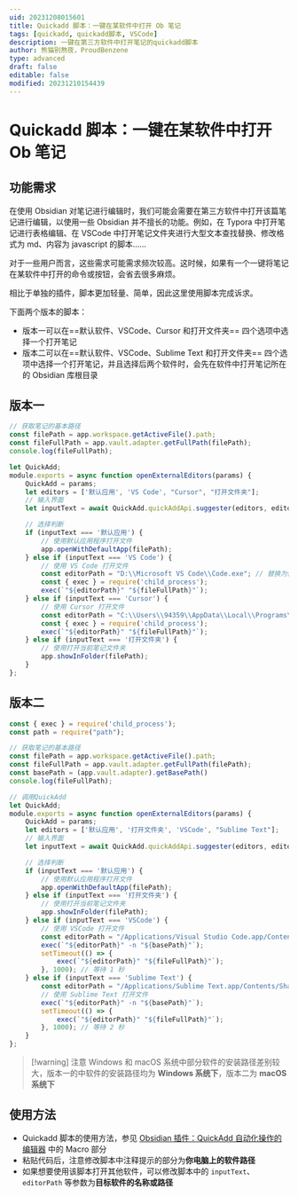 ```yaml
---
uid: 20231208015601
title: Quickadd 脚本：一键在某软件中打开 Ob 笔记
tags: [quickadd, quickadd脚本, VSCode]
description: 一键在第三方软件中打开笔记的quickadd脚本
author: 熊猫别熬夜，ProudBenzene
type: advanced
draft: false
editable: false
modified: 20231210154439
---
```


# Quickadd 脚本：一键在某软件中打开 Ob 笔记

## 功能需求

在使用 Obsidian 对笔记进行编辑时，我们可能会需要在第三方软件中打开该篇笔记进行编辑，以使用一些 Obsidian 并不擅长的功能。例如，在 Typora 中打开笔记进行表格编辑、在 VSCode 中打开笔记文件夹进行大型文本查找替换、修改格式为 md、内容为 javascript 的脚本……

对于一些用户而言，这些需求可能需求频次较高。这时候，如果有一个一键将笔记在某软件中打开的命令或按钮，会省去很多麻烦。

相比于单独的插件，脚本更加轻量、简单，因此这里使用脚本完成诉求。

下面两个版本的脚本：

- 版本一可以在==默认软件、VSCode、Cursor 和打开文件夹== 四个选项中选择一个打开笔记
- 版本二可以在==默认软件、VSCode、Sublime Text 和打开文件夹== 四个选项中选择一个打开笔记，并且选择后两个软件时，会先在软件中打开笔记所在的 Obsidian 库根目录

## 版本一

```js
// 获取笔记的基本路径
const filePath = app.workspace.getActiveFile().path;
const fileFullPath = app.vault.adapter.getFullPath(filePath);
console.log(fileFullPath);

let QuickAdd;
module.exports = async function openExternalEditors(params) {
    QuickAdd = params;
    let editors = ['默认应用', 'VS Code', "Cursor", "打开文件夹"];
    // 输入界面
    let inputText = await QuickAdd.quickAddApi.suggester(editors, editors);

    // 选择判断
    if (inputText === '默认应用') {
        // 使用默认应用程序打开文件
        app.openWithDefaultApp(filePath);
    } else if (inputText === 'VS Code') {
        // 使用 VS Code 打开文件
        const editorPath = "D:\\Microsoft VS Code\\Code.exe"; // 替换为你的 VS Code 安装路径
        const { exec } = require('child_process');
        exec(`"${editorPath}" "${fileFullPath}"`);
    } else if (inputText === 'Cursor') {
        // 使用 Cursor 打开文件
        const editorPath = "C:\\Users\\94359\\AppData\\Local\\Programs\\Cursor\\Cursor.exe"; // 替换为你的 Cursor 安装路径
        const { exec } = require('child_process');
        exec(`"${editorPath}" "${fileFullPath}"`);
    } else if (inputText === '打开文件夹') {
        // 使用打开当前笔记文件夹
        app.showInFolder(filePath);
    }
};


```

## 版本二

```js
const { exec } = require('child_process');
const path = require("path");

// 获取笔记的基本路径
const filePath = app.workspace.getActiveFile().path;
const fileFullPath = app.vault.adapter.getFullPath(filePath);
const basePath = (app.vault.adapter).getBasePath()
console.log(fileFullPath);

// 调用QuickAdd
let QuickAdd;
module.exports = async function openExternalEditors(params) {
    QuickAdd = params;
    let editors = ['默认应用', '打开文件夹', 'VSCode', "Sublime Text"];
    // 输入界面
    let inputText = await QuickAdd.quickAddApi.suggester(editors, editors);

    // 选择判断
    if (inputText === '默认应用') {
        // 使用默认应用程序打开文件
        app.openWithDefaultApp(filePath);
    } else if (inputText === '打开文件夹') {
        // 使用打开当前笔记文件夹
        app.showInFolder(filePath);
    } else if (inputText === 'VSCode') {
        // 使用 VSCode 打开文件
        const editorPath = "/Applications/Visual Studio Code.app/Contents/Resources/app/bin/code"; // 替换为你的 VS Code 安装路径
        exec(`"${editorPath}" -n "${basePath}"`);
        setTimeout(() => {
            exec(`"${editorPath}" "${fileFullPath}"`);
        }, 1000); // 等待 1 秒
    } else if (inputText === 'Sublime Text') {
        const editorPath = "/Applications/Sublime Text.app/Contents/SharedSupport/bin/subl"; // 替换为你的 Cursor 安装路径
        // 使用 Sublime Text 打开文件
        exec(`"${editorPath}" -n "${basePath}"`);
        setTimeout(() => {
            exec(`"${editorPath}" "${fileFullPath}"`);
        }, 1000); // 等待 2 秒
    }
};
```

> [!warning] 注意
> Windows 和 macOS 系统中部分软件的安装路径差别较大，版本一的中软件的安装路径均为 **Windows 系统下**，版本二为 **macOS 系统下**

## 使用方法

- Quickadd 脚本的使用方法，参见 [Obsidian 插件：QuickAdd 自动化操作的编辑器]( https://pkmer.cn/show/20230508001129 ) 中的 Macro 部分
- 粘贴代码后，注意修改脚本中注释提示的部分为**你电脑上的软件路径**
- 如果想要使用该脚本打开其他软件，可以修改脚本中的 `inputText`、`editorPath` 等参数为**目标软件的名称或路径**